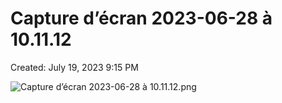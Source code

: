 # Capture d’écran 2023-06-28 à 10.11.12

Created: July 19, 2023 9:15 PM

![Capture d’écran 2023-06-28 à 10.11.12.png](Capture%20d%E2%80%99e%CC%81cran%202023-06-28%20a%CC%80%2010%2011%2012%2073afd3a539494b43841b83ce54782b78/Capture_decran_2023-06-28_a_10.11.12.png)